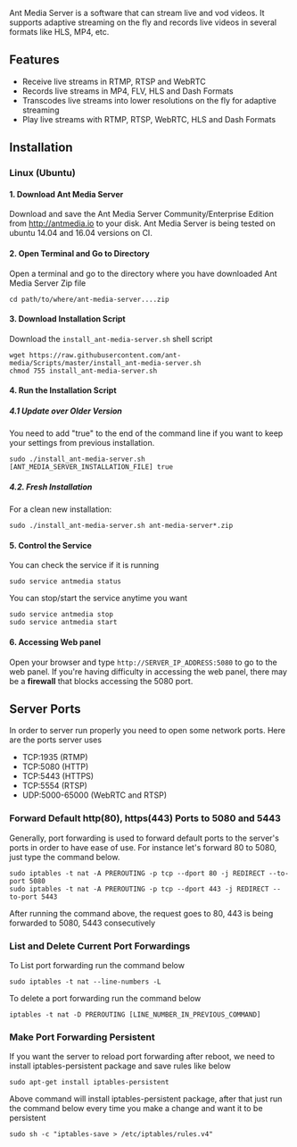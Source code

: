 Ant Media Server is a software that can stream live and vod videos. It supports adaptive streaming on the fly and 
records live videos in several formats like HLS, MP4, etc. 

## Features
* Receive live streams in RTMP, RTSP and WebRTC
* Records live streams in MP4, FLV, HLS and Dash Formats
* Transcodes live streams into lower resolutions on the fly for adaptive streaming
* Play live streams with RTMP, RTSP, WebRTC, HLS and Dash Formats


## Installation

### Linux (Ubuntu)

#### 1. Download Ant Media Server 
Download and save the Ant Media Server Community/Enterprise Edition from http://antmedia.io to your disk.
Ant Media Server is being tested on ubuntu 14.04 and 16.04 versions on CI. 

#### 2. Open Terminal and Go to Directory

Open a terminal and go to the directory where you have downloaded Ant Media Server Zip file

```
cd path/to/where/ant-media-server....zip
```

#### 3. Download Installation Script
Download the `install_ant-media-server.sh` shell script 

```
wget https://raw.githubusercontent.com/ant-media/Scripts/master/install_ant-media-server.sh
chmod 755 install_ant-media-server.sh
```

#### 4. Run the Installation Script

  ##### 4.1 Update over Older Version 
  You need to add "true" to the end of the command line if you want to keep your settings from previous installation.
  ```
  sudo ./install_ant-media-server.sh [ANT_MEDIA_SERVER_INSTALLATION_FILE] true
  ```

  ##### 4.2. Fresh Installation
  For a clean new installation:
  ```
  sudo ./install_ant-media-server.sh ant-media-server*.zip 
  ```

#### 5. Control the Service

You can check the service if it is running
```
sudo service antmedia status
```

You can stop/start the service anytime you want 
```
sudo service antmedia stop
sudo service antmedia start
```

#### 6. Accessing Web panel 
Open your browser and type `http://SERVER_IP_ADDRESS:5080` to go to the web panel. If you're having difficulty in accessing the web panel, there may be a **firewall** that blocks accessing the 5080 port. 


## Server Ports
In order to server run properly you need to open some network ports. 
Here are the ports server uses

* TCP:1935 (RTMP)
* TCP:5080 (HTTP)
* TCP:5443 (HTTPS)
* TCP:5554 (RTSP)
* UDP:5000-65000 (WebRTC and RTSP)

### Forward Default http(80), https(443) Ports to 5080 and 5443 

Generally, port forwarding is used to forward default ports to the server's ports in order to have ease of use.
For instance let's forward 80 to 5080, just type the command below.

```
sudo iptables -t nat -A PREROUTING -p tcp --dport 80 -j REDIRECT --to-port 5080
sudo iptables -t nat -A PREROUTING -p tcp --dport 443 -j REDIRECT --to-port 5443
```

After running the command above, the request goes to 80, 443 is being forwarded to 5080, 5443 consecutively



### List and Delete Current Port Forwardings
To List port forwarding run the command below
``` 
sudo iptables -t nat --line-numbers -L
```

To delete a port forwarding run the command below
```
iptables -t nat -D PREROUTING [LINE_NUMBER_IN_PREVIOUS_COMMAND]
```

### Make Port Forwarding Persistent

If you want the server to reload port forwarding after reboot, we need to install iptables-persistent package and 
save rules like below

```
sudo apt-get install iptables-persistent
```

Above command will install iptables-persistent package, after that just run the command below every time 
you make a change and want it to be persistent

```
sudo sh -c "iptables-save > /etc/iptables/rules.v4"
```